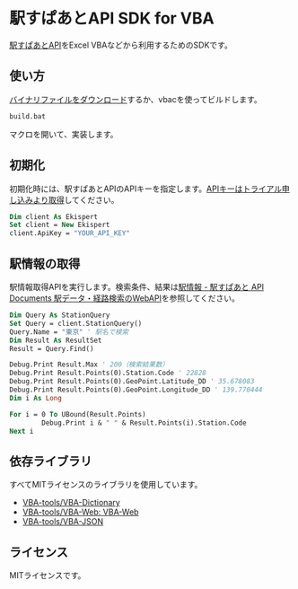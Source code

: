 # 駅すぱあとAPI SDK for VBA

[駅すぱあとAPI](https://docs.ekispert.com/v1/index.html)をExcel VBAなどから利用するためのSDKです。

## 使い方

[バイナリファイルをダウンロード](https://github.com/EkispertAPIMania/VBA-SDK/releases/)するか、vbacを使ってビルドします。

```
build.bat
```

マクロを開いて、実装します。

## 初期化

初期化時には、駅すぱあとAPIのAPIキーを指定します。[APIキーはトライアル申し込みより取得](https://api-info.ekispert.com/form/trial/)してください。

```vb
Dim client As Ekispert
Set client = New Ekispert
client.ApiKey = "YOUR_API_KEY"
```

## 駅情報の取得

駅情報取得APIを実行します。検索条件、結果は[駅情報 - 駅すぱあと API Documents 駅データ・経路検索のWebAPI](https://docs.ekispert.com/v1/api/station.html)を参照してください。

```vb
Dim Query As StationQuery
Set Query = client.StationQuery()
Query.Name = "東京" ' 駅名で検索
Dim Result As ResultSet
Result = Query.Find()

Debug.Print Result.Max ' 200（検索結果数）
Debug.Print Result.Points(0).Station.Code ' 22828
Debug.Print Result.Points(0).GeoPoint.Latitude_DD ' 35.678083
Debug.Print Result.Points(0).GeoPoint.Longitude_DD ' 139.770444
Dim i As Long

For i = 0 To UBound(Result.Points)
		Debug.Print i & " " & Result.Points(i).Station.Code
Next i
```

## 依存ライブラリ

すべてMITライセンスのライブラリを使用しています。

- [VBA-tools/VBA-Dictionary](https://github.com/VBA-tools/VBA-Dictionary)
- [VBA-tools/VBA-Web: VBA-Web](https://github.com/VBA-tools/VBA-Web)
- [VBA-tools/VBA-JSON](https://github.com/VBA-tools/VBA-JSON)

## ライセンス

MITライセンスです。
